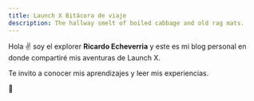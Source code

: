 ```yaml
---
title: Launch X Bitácora de viaje
description: The hallway smelt of boiled cabbage and old rag mats.
---
```


Hola ✌️  soy el explorer **Ricardo Echeverria** y este es mi blog personal en donde compartiré mis aventuras de Launch X.

Te invito a conocer mis aprendizajes y leer mis experiencias.

🚀
